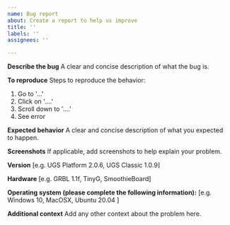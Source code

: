 ```yaml
---
name: Bug report
about: Create a report to help us improve
title: ''
labels: ''
assignees: ''

---
```


**Describe the bug**
A clear and concise description of what the bug is.

**To reproduce**
Steps to reproduce the behavior:
1. Go to '...'
2. Click on '....'
3. Scroll down to '....'
4. See error

**Expected behavior**
A clear and concise description of what you expected to happen.

**Screenshots**
If applicable, add screenshots to help explain your problem.

**Version**
[e.g. UGS Platform 2.0.6, UGS Classic 1.0.9]

**Hardware**
[e.g. GRBL 1.1f, TinyG,  SmoothieBoard]

**Operating system (please complete the following information):**
 [e.g. Windows 10, MacOSX, Ubuntu 20.04 ]

**Additional context**
Add any other context about the problem here.
